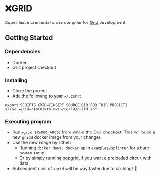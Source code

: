 # ❌GRID

Super fast incremental cross compiler for [Grid](https://github.com/hyperledger/grid) development

## Getting Started

### Dependencies

* Docker
* Grid project checkout

### Installing

* Clone the project
* Add the following to your `~/.zshrc`
```
export SCRIPTS_GRID=[INSERT SOURCE DIR FOR THIS PROJECT]
alias xgrid="$SCRIPTS_GRID/xgrid/build.sh"
```

### Executing program

* Run `xgrid [CARGO_ARGS]` from within the [Grid](https://github.com/hyperledger/grid) checkout. This will build a new `gridd` docker image from your changes.
* Use the new image by either:
  * Running `docker down; docker up` in `examples/splinter` for a bare-bones setup
  * Or by simply running [popgrid](../popgrid), if you want a preloaded circuit with data
* Subsequent runs of `xgrid` will be way faster due to caching! 🎉
